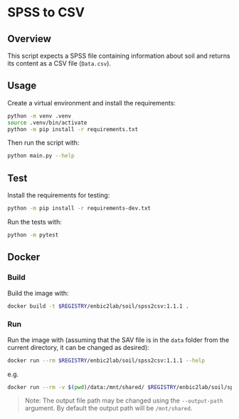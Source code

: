 # SPSS to CSV

## Overview
This script expects a SPSS file containing information about soil and returns its content as a CSV file (`Data.csv`).

## Usage
Create a virtual environment and install the requirements:

```sh
python -m venv .venv
source .venv/bin/activate
python -m pip install -r requirements.txt
```

Then run the script with:
```sh
python main.py --help
```

## Test
Install the requirements for testing:
```sh
python -m pip install -r requirements-dev.txt
```
Run the tests with:

```sh
python -m pytest
```
## Docker

### Build
Build the image with:

```sh
docker build -t $REGISTRY/enbic2lab/soil/spss2csv:1.1.1 .
```

### Run
Run the image with (assuming that the SAV file is in the `data` folder from the current directory, it can be changed as desired):

```sh
docker run --rm $REGISTRY/enbic2lab/soil/spss2csv:1.1.1 --help
```

e.g.
```sh
docker run --rm -v $(pwd)/data:/mnt/shared/ $REGISTRY/enbic2lab/soil/spss2csv:1.1.1 --filepath "/mnt/shared/ExampleData.sav" --drop-index false
```
> Note: The output file path may be changed using the `--output-path` argument. By default the output path will be `/mnt/shared`.
